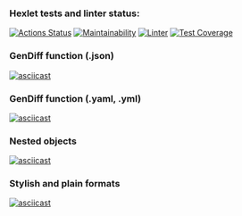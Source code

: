 ### Hexlet tests and linter status:
[![Actions Status](https://github.com/Tati92-L/frontend-project-lvl2/workflows/hexlet-check/badge.svg)](https://github.com/Tati92-L/frontend-project-lvl2/actions)
[![Maintainability](https://api.codeclimate.com/v1/badges/a99a88d28ad37a79dbf6/maintainability)](https://codeclimate.com/github/codeclimate/codeclimate/maintainability)
[![Linter](https://github.com/Tati92-L/frontend-project-lvl2/actions/workflows/nodejs.yml/badge.svg)](https://github.com/Tati92-L/frontend-project-lvl2/actions/workflows/nodejs.yml) 
[![Test Coverage](https://api.codeclimate.com/v1/badges/a99a88d28ad37a79dbf6/test_coverage)](https://codeclimate.com/github/codeclimate/codeclimate/test_coverage)
### GenDiff function (.json)
[![asciicast](    https://asciinema.org/a/VXwvI7cQiNQI8EVAB6tZVGCKw.svg)](https://asciinema.org/a/VXwvI7cQiNQI8EVAB6tZVGCKw)
### GenDiff function (.yaml, .yml)
[![asciicast](https://asciinema.org/a/Q0CmZeUGlgySVSdJ1JOGSxoxm.svg)](https://asciinema.org/a/Q0CmZeUGlgySVSdJ1JOGSxoxm)
### Nested objects
[![asciicast](https://asciinema.org/a/NycJjoDS0lbbiHPsiKqBpKx17.svg)](https://asciinema.org/a/NycJjoDS0lbbiHPsiKqBpKx17)
### Stylish and plain formats
[![asciicast](https://asciinema.org/a/9p2NZtxhn7dPCmlbqiJYgP5wF.svg)](https://asciinema.org/a/9p2NZtxhn7dPCmlbqiJYgP5wF)

